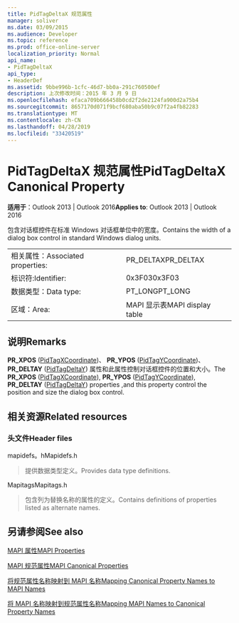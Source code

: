 ```yaml
---
title: PidTagDeltaX 规范属性
manager: soliver
ms.date: 03/09/2015
ms.audience: Developer
ms.topic: reference
ms.prod: office-online-server
localization_priority: Normal
api_name:
- PidTagDeltaX
api_type:
- HeaderDef
ms.assetid: 9bbe996b-1cfc-46d7-bb0a-291c760500ef
description: 上次修改时间：2015 年 3 月 9 日
ms.openlocfilehash: efaca709b666458b0cd2f2de2124fa900d2a75b4
ms.sourcegitcommit: 8657170d071f9bcf680aba50b9c07f2a4fb82283
ms.translationtype: MT
ms.contentlocale: zh-CN
ms.lasthandoff: 04/28/2019
ms.locfileid: "33420519"
---
```

# <a name="pidtagdeltax-canonical-property"></a><span data-ttu-id="32747-103">PidTagDeltaX 规范属性</span><span class="sxs-lookup"><span data-stu-id="32747-103">PidTagDeltaX Canonical Property</span></span>

  
  
<span data-ttu-id="32747-104">**适用于**：Outlook 2013 | Outlook 2016</span><span class="sxs-lookup"><span data-stu-id="32747-104">**Applies to**: Outlook 2013 | Outlook 2016</span></span> 
  
<span data-ttu-id="32747-105">包含对话框控件在标准 Windows 对话框单位中的宽度。</span><span class="sxs-lookup"><span data-stu-id="32747-105">Contains the width of a dialog box control in standard Windows dialog units.</span></span> 
  
|||
|:-----|:-----|
|<span data-ttu-id="32747-106">相关属性：</span><span class="sxs-lookup"><span data-stu-id="32747-106">Associated properties:</span></span>  <br/> |<span data-ttu-id="32747-107">PR_DELTAX</span><span class="sxs-lookup"><span data-stu-id="32747-107">PR_DELTAX</span></span>  <br/> |
|<span data-ttu-id="32747-108">标识符:</span><span class="sxs-lookup"><span data-stu-id="32747-108">Identifier:</span></span>  <br/> |<span data-ttu-id="32747-109">0x3F03</span><span class="sxs-lookup"><span data-stu-id="32747-109">0x3F03</span></span>  <br/> |
|<span data-ttu-id="32747-110">数据类型：</span><span class="sxs-lookup"><span data-stu-id="32747-110">Data type:</span></span>  <br/> |<span data-ttu-id="32747-111">PT_LONG</span><span class="sxs-lookup"><span data-stu-id="32747-111">PT_LONG</span></span>  <br/> |
|<span data-ttu-id="32747-112">区域：</span><span class="sxs-lookup"><span data-stu-id="32747-112">Area:</span></span>  <br/> |<span data-ttu-id="32747-113">MAPI 显示表</span><span class="sxs-lookup"><span data-stu-id="32747-113">MAPI display table</span></span>  <br/> |
   
## <a name="remarks"></a><span data-ttu-id="32747-114">说明</span><span class="sxs-lookup"><span data-stu-id="32747-114">Remarks</span></span>

<span data-ttu-id="32747-115">**PR_XPOS** ([PidTagXCoordinate](pidtagxcoordinate-canonical-property.md))、 **PR_YPOS** ([PidTagYCoordinate](pidtagycoordinate-canonical-property.md))、 **PR_DELTAY** ([PidTagDeltaY](pidtagdeltay-canonical-property.md)) 属性和此属性控制对话框控件的位置和大小。</span><span class="sxs-lookup"><span data-stu-id="32747-115">The **PR_XPOS** ([PidTagXCoordinate](pidtagxcoordinate-canonical-property.md)), **PR_YPOS** ([PidTagYCoordinate](pidtagycoordinate-canonical-property.md)), **PR_DELTAY** ([PidTagDeltaY](pidtagdeltay-canonical-property.md)) properties ,and this property control the position and size the dialog box control.</span></span> 
  
## <a name="related-resources"></a><span data-ttu-id="32747-116">相关资源</span><span class="sxs-lookup"><span data-stu-id="32747-116">Related resources</span></span>

### <a name="header-files"></a><span data-ttu-id="32747-117">头文件</span><span class="sxs-lookup"><span data-stu-id="32747-117">Header files</span></span>

<span data-ttu-id="32747-118">mapidefs。h</span><span class="sxs-lookup"><span data-stu-id="32747-118">Mapidefs.h</span></span>
  
> <span data-ttu-id="32747-119">提供数据类型定义。</span><span class="sxs-lookup"><span data-stu-id="32747-119">Provides data type definitions.</span></span>
    
<span data-ttu-id="32747-120">Mapitags</span><span class="sxs-lookup"><span data-stu-id="32747-120">Mapitags.h</span></span>
  
> <span data-ttu-id="32747-121">包含列为替换名称的属性的定义。</span><span class="sxs-lookup"><span data-stu-id="32747-121">Contains definitions of properties listed as alternate names.</span></span>
    
## <a name="see-also"></a><span data-ttu-id="32747-122">另请参阅</span><span class="sxs-lookup"><span data-stu-id="32747-122">See also</span></span>



[<span data-ttu-id="32747-123">MAPI 属性</span><span class="sxs-lookup"><span data-stu-id="32747-123">MAPI Properties</span></span>](mapi-properties.md)
  
[<span data-ttu-id="32747-124">MAPI 规范属性</span><span class="sxs-lookup"><span data-stu-id="32747-124">MAPI Canonical Properties</span></span>](mapi-canonical-properties.md)
  
[<span data-ttu-id="32747-125">将规范属性名称映射到 MAPI 名称</span><span class="sxs-lookup"><span data-stu-id="32747-125">Mapping Canonical Property Names to MAPI Names</span></span>](mapping-canonical-property-names-to-mapi-names.md)
  
[<span data-ttu-id="32747-126">将 MAPI 名称映射到规范属性名称</span><span class="sxs-lookup"><span data-stu-id="32747-126">Mapping MAPI Names to Canonical Property Names</span></span>](mapping-mapi-names-to-canonical-property-names.md)

